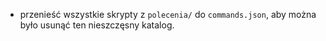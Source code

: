 + przenieść wszystkie skrypty z `polecenia/` do `commands.json`, aby można było usunąć ten nieszczęsny katalog.